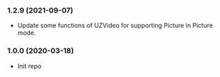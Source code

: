 ### 1.2.9 (2021-09-07)
- Update some functions of UZVideo for supporting Picture in Picture mode.

### 1.0.0 (2020-03-18)
 - Init repo